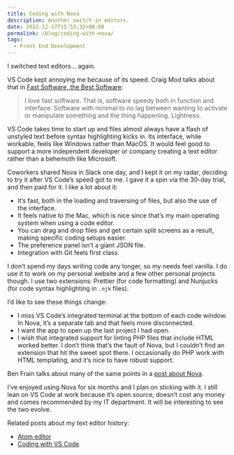 ```yaml
---
title: Coding with Nova
description: Another switch in editors.
date: 2023-12-17T15:53:32+00:00
permalink: /blog/coding-with-nova/
tags:
  - Front End Development
---
```


I switched text editors… again.

VS Code kept annoying me because of its speed. Craig Mod talks about that in [Fast Software, the Best Software](https://craigmod.com/essays/fast_software/):

> I love fast software. That is, software speedy both in function and interface. Software with minimal to no lag between wanting to activate or manipulate something and the thing happening. Lightness.

VS Code takes time to start up and files almost always have a flash of unstyled text before syntax highlighting kicks in. Its interface, while workable, feels like Windows rather than MacOS. It would feel good to support a more independent developer or company creating a text editor rather than a behemoth like Microsoft.

Coworkers shared Nova in Slack one day, and I kept it on my radar, deciding to try it after VS Code’s speed got to me. I gave it a spin via the 30-day trial, and then paid for it. I like a lot about it:

- It’s fast, both in the loading and traversing of files, but also the use of the interface.
- It feels native to the Mac, which is nice since that’s my main operating system when using a code editor.
- You can drag and drop files and get certain split screens as a result, making specific coding setups easier.
- The preference panel isn’t a giant JSON file.
- Integration with Git feels first class.

I don’t spend my days writing code any longer, so my needs feel vanilla. I do use it to work on my personal website and a few other personal projects though. I use two extensions: Prettier (for code formatting) and Nunjucks (for code syntax highlighting in `.njk` files).

I’d like to see these things change:

- I miss VS Code’s integrated terminal at the bottom of each code window. In Nova, it’s a separate tab and that feels more disconnected.
- I want the app to open up the last project I had open.
- I wish that integrated support for linting PHP files that include HTML worked better. I don’t think that’s the fault of Nova, but I couldn’t find an extension that hit the sweet spot there. I occasionally do PHP work with HTML templating, and it’s nice to have robust support.

Ben Frain talks about many of the same points in a [post about Nova](https://benfrain.com/panics-nova-2021-review-a-vs-code-and-sublime-text-beater/).

I’ve enjoyed using Nova for six months and I plan on sticking with it. I still lean on VS Code at work because it’s open source, doesn’t cost any money and comes recommended by my IT department. It will be interesting to see the two evolve.

Related posts about my text editor history:

- [Atom editor](/blog/atom-editor/)
- [Coding with VS Code](/blog/coding-with-vs-code/)
